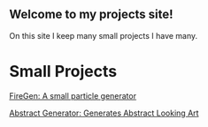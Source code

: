 ## Welcome to my projects site!
On this site I keep many small projects I have many. 
# Small Projects
[FireGen: A small particle generator](https://ultrusbot.github.io/FireGen/)

[Abstract Generator: Generates Abstract Looking Art](https://ultrusbot.github.io/AbstractGenerator/)

